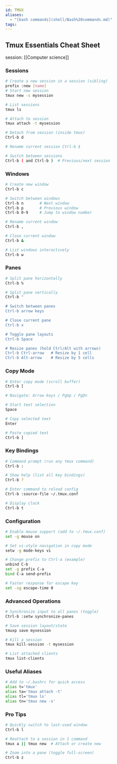 ```yaml
---
id: TMUX
aliases:
  - "[bash commands](shell/Bash%20commands.md)"
tags:
---
```


## **Tmux Essentials Cheat Sheet**

session: [[Computer science]]

### **Sessions**

```bash
# Create a new session in a session (sibling)
prefix :new [name]
# Start new session
tmux new -s mysession

# List sessions
tmux ls

# Attach to session
tmux attach -t mysession

# Detach from session (inside tmux)
Ctrl-b d

# Rename current session Ctrl-b $

# Switch between sessions
Ctrl-b ( and Ctrl-b )  # Previous/next session
```

### **Windows**

```bash
# Create new window
Ctrl-b c

# Switch between windows
Ctrl-b n       # Next window
Ctrl-b p       # Previous window
Ctrl-b 0-9     # Jump to window number

# Rename current window
Ctrl-b ,

# Close current window
Ctrl-b &

# List windows interactively
Ctrl-b w
```

### **Panes**

```bash
# Split pane horizontally
Ctrl-b %

# Split pane vertically
Ctrl-b "

# Switch between panes
Ctrl-b arrow keys

# Close current pane
Ctrl-b x

# Toggle pane layouts
Ctrl-b Space

# Resize panes (hold Ctrl/Alt with arrows)
Ctrl-b Ctrl-arrow   # Resize by 1 cell
Ctrl-b Alt-arrow    # Resize by 5 cells
```

### **Copy Mode**

```bash
# Enter copy mode (scroll buffer)
Ctrl-b [

# Navigate: Arrow keys / PgUp / PgDn

# Start text selection
Space

# Copy selected text
Enter

# Paste copied text
Ctrl-b ]
```

### **Key Bindings**

```bash
# Command prompt (run any tmux command)
Ctrl-b :

# Show help (list all key bindings)
Ctrl-b ?

# Enter command to reload config
Ctrl-b :source-file ~/.tmux.conf

# Display clock
Ctrl-b t
```

### **Configuration**

```bash
# Enable mouse support (add to ~/.tmux.conf)
set -g mouse on

# Set vi-style navigation in copy mode
setw -g mode-keys vi

# Change prefix to Ctrl-a (example)
unbind C-b
set -g prefix C-a
bind C-a send-prefix

# Faster response for escape key
set -sg escape-time 0
```

### **Advanced Operations**

```bash
# Synchronize input to all panes (toggle)
Ctrl-b :setw synchronize-panes

# Save session layout/state
tmuxp save mysession

# Kill a session
tmux kill-session -t mysession

# List attached clients
tmux list-clients
```

### **Useful Aliases**

```bash
# Add to ~/.bashrc for quick access
alias t='tmux'
alias ta='tmux attach -t'
alias tl='tmux ls'
alias tn='tmux new -s'
```

### **Pro Tips**

```bash
# Quickly switch to last-used window
Ctrl-b l

# Reattach to a session in 1 command
tmux a || tmux new  # Attach or create new

# Zoom into a pane (toggle full-screen)
Ctrl-b z
```
